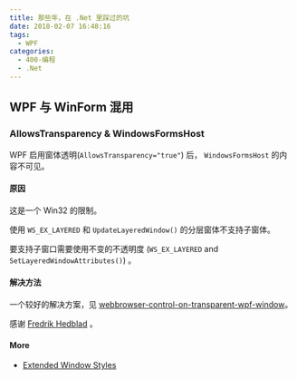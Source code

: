 ```yaml
---
title: 那些年，在 .Net 里踩过的坑
date: 2018-02-07 16:48:16
tags:
  - WPF
categories: 
  - 400-编程
  - .Net
---
```



## WPF 与 WinForm 混用

### AllowsTransparency & WindowsFormsHost

WPF 启用窗体透明(`AllowsTransparency="true"`) 后， `WindowsFormsHost` 的内容不可见。

<!-- more -->
#### 原因

这是一个 Win32 的限制。

使用 `WS_EX_LAYERED` 和 `UpdateLayeredWindow()` 的分层窗体不支持子窗体。

要支持子窗口需要使用不变的不透明度 (`WS_EX_LAYERED` and `SetLayeredWindowAttributes()`) 。

#### 解决方法

一个较好的解决方案，见 [webbrowser-control-on-transparent-wpf-window][webbrowser-control-on-transparent-wpf-window]。

感谢 [Fredrik Hedblad][WPF WindowsFormsHost is not visible when AllowsTransparency=“True”] 。

#### More

* [Extended Window Styles][Extended Window Styles]



[Extended Window Styles]: https://msdn.microsoft.com/en-us/library/windows/desktop/ff700543(v=vs.85).aspx
[WPF WindowsFormsHost is not visible when AllowsTransparency=“True”]: https://stackoverflow.com/questions/4108531/wpf-windowsformshost-is-not-visible-when-allowstransparency-true 


[webbrowser-control-on-transparent-wpf-window]: https://blogs.msdn.microsoft.com/changov/2009/01/19/webbrowser-control-on-transparent-wpf-window/









